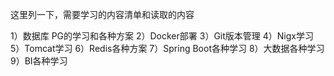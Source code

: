 ﻿这里列一下，需要学习的内容清单和读取的内容

1）数据库 PG的学习和各种方案
2）Docker部署
3）Git版本管理
4）Nigx学习
5）Tomcat学习
6）Redis各种方案
7）Spring Boot各种学习
8）大数据各种学习
9）BI各种学习